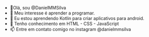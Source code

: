 - 👋Olá, sou @DanielMMSilva
- 👀 Meu interesse é aprender a programar.
- 🌱 Eu estou aprendendo Kotlin para criar aplicativos para android.
- 💞️ Tenho conhecimento em HTML - CSS - JavaScript
- 📫 Entre em contato comigo no instagram @danielmmsilva 


<!---
DanielMMSilva/DanielMMSilva is a ✨ special ✨ repository because its `README.md` (this file) appears on your GitHub profile.
You can click the Preview link to take a look at your changes.
--->
